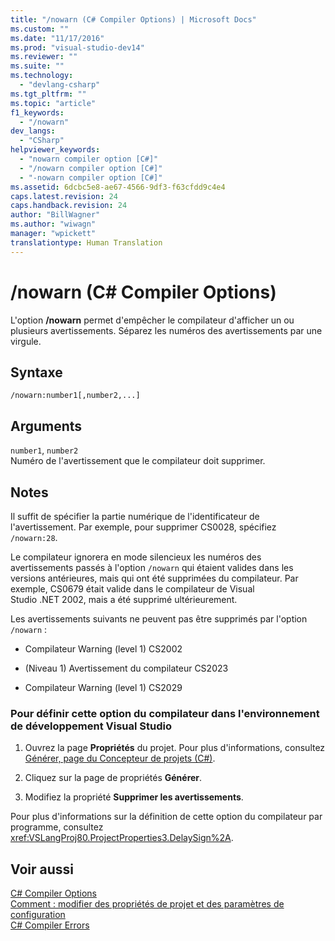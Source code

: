 ```yaml
---
title: "/nowarn (C# Compiler Options) | Microsoft Docs"
ms.custom: ""
ms.date: "11/17/2016"
ms.prod: "visual-studio-dev14"
ms.reviewer: ""
ms.suite: ""
ms.technology: 
  - "devlang-csharp"
ms.tgt_pltfrm: ""
ms.topic: "article"
f1_keywords: 
  - "/nowarn"
dev_langs: 
  - "CSharp"
helpviewer_keywords: 
  - "nowarn compiler option [C#]"
  - "/nowarn compiler option [C#]"
  - "-nowarn compiler option [C#]"
ms.assetid: 6dcbc5e8-ae67-4566-9df3-f63cfdd9c4e4
caps.latest.revision: 24
caps.handback.revision: 24
author: "BillWagner"
ms.author: "wiwagn"
manager: "wpickett"
translationtype: Human Translation
---
```

# /nowarn (C# Compiler Options)
L'option **\/nowarn** permet d'empêcher le compilateur d'afficher un ou plusieurs avertissements.  Séparez les numéros des avertissements par une virgule.  
  
## Syntaxe  
  
```  
/nowarn:number1[,number2,...]  
```  
  
## Arguments  
 `number1`, `number2`  
 Numéro de l'avertissement que le compilateur doit supprimer.  
  
## Notes  
 Il suffit de spécifier la partie numérique de l'identificateur de l'avertissement.  Par exemple, pour supprimer CS0028, spécifiez `/nowarn:28`.  
  
 Le compilateur ignorera en mode silencieux les numéros des avertissements passés à l'option `/nowarn` qui étaient valides dans les versions antérieures, mais qui ont été supprimées du compilateur.  Par exemple, CS0679 était valide dans le compilateur de Visual Studio .NET 2002, mais a été supprimé ultérieurement.  
  
 Les avertissements suivants ne peuvent pas être supprimés par l'option `/nowarn` :  
  
-   Compilateur Warning \(level 1\) CS2002  
  
-   \(Niveau 1\) Avertissement du compilateur CS2023  
  
-   Compilateur Warning \(level 1\) CS2029  
  
### Pour définir cette option du compilateur dans l'environnement de développement Visual Studio  
  
1.  Ouvrez la page **Propriétés** du projet.  Pour plus d'informations, consultez [Générer, page du Concepteur de projets \(C\#\)](/visual-studio/ide/reference/build-page-project-designer-csharp).  
  
2.  Cliquez sur la page de propriétés **Générer**.  
  
3.  Modifiez la propriété **Supprimer les avertissements**.  
  
 Pour plus d'informations sur la définition de cette option du compilateur par programme, consultez <xref:VSLangProj80.ProjectProperties3.DelaySign%2A>.  
  
## Voir aussi  
 [C\# Compiler Options](../../../csharp/language-reference/compiler-options/index.md)   
 [Comment : modifier des propriétés de projet et des paramètres de configuration](http://msdn.microsoft.com/fr-fr/e7184bc5-2f2b-4b4f-aa9a-3ecfcbc48b67)   
 [C\# Compiler Errors](../../../csharp/language-reference/compiler-messages/index.md)